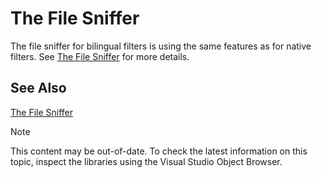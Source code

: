 The File Sniffer
===

The file sniffer for bilingual filters is using the same features as for native filters. See [The File Sniffer](the_file_sniffer.md) for more details.

See Also
--



[The File Sniffer](the_file_sniffer.md)

>[!NOTE]
>
> This content may be out-of-date. To check the latest information on this topic, inspect the libraries using the Visual Studio Object Browser.